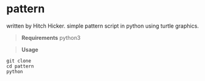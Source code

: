 # pattern
written by Hitch Hicker.
simple pattern script in python using turtle graphics.

>**Requirements**
python3

>**Usage**
```
git clone 
cd pattern
python 
```
